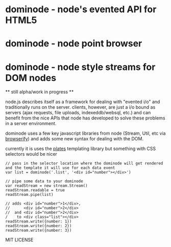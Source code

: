 # dominode - node's evented API for HTML5
# dominode - node point browser
# dominode - node style streams for DOM nodes

** still alpha/work in progress **

node.js describes itself as a framework for dealing with "evented i/o" and traditionally runs on the server. clients, however, are just a i/o bound as servers (ajax requests, file uploads, indexeddb/websql, etc.) and can benefit from the nice APIs that node has developed to solve these problems in a server environment.

dominode uses a few key javascript libraries from node (Stream, Util, etc via [browserify](https://github.com/substack/node-browserify)) and adds some new syntax for dealing with the DOM. 

currently it is uses the [plates](https://github.com/flatiron/plates) templating library but something with CSS selectors would be nicer

    // pass in the selector location where the dominode will get rendered and the template it will use for each data event
    var list = dominode('.list', '<div id="number"></div>')
    
    // pipe some data to your dominode
    var readStream = new stream.Stream()
    readStream.readable = true
    readStream.pipe(list)
    
    // adds <div id="number">1</div>,
    //      <div id="number">2</div>
    //  and <div id="number">2</div>
    /    to <div class="list"></div>
    readStream.write({number: 1})
    readStream.write({number: 2})
    readStream.write({number: 3})

MIT LICENSE